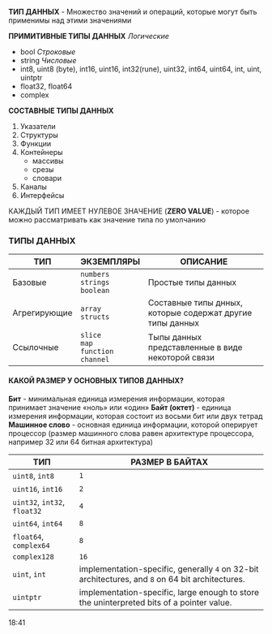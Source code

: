 **ТИП ДАННЫХ** - Множество значений и операций, которые могут быть применимы над этими значениями

**ПРИМИТИВНЫЕ ТИПЫ ДАННЫХ**
*Логические*
- bool
*Строковые*
- string
*Числовые*
- int8, uint8 (byte), int16, uint16, int32(rune), uint32, int64, uint64, int, uint, uintptr
- float32, float64
- complex

**СОСТАВНЫЕ ТИПЫ ДАННЫХ**
1.	Указатели
2.	Структуры
3.	Функции
4.	Контейнеры
	- массивы
	- срезы
	- словари
5.	Каналы
6. Интерфейсы

КАЖДЫЙ ТИП ИМЕЕТ НУЛЕВОЕ ЗНАЧЕНИЕ (**ZERO VALUE**) - которое можно рассматривать как значение типа по умолчанию

### ТИПЫ ДАННЫХ

| ТИП          | ЭКЗЕМПЛЯРЫ                                  | ОПИСАНИЕ                                                  |
| ------------ | ------------------------------------------- | --------------------------------------------------------- |
| Базовые      | `numbers`<br>`strings`<br>`boolean`         | Простые типы данных                                       |
| Агрегирующие | `array`<br>`structs`                        | Составные типы днных, которые содержат другие типы данных |
| Ссылочные    | `slice`<br>`map`<br>`function`<br>`channel` | Тыпы данных представленные в виде некоторой связи         |

#### КАКОЙ РАЗМЕР У ОСНОВНЫХ ТИПОВ ДАННЫХ?

**Бит** - минимальная единица измерения информации, которая принимает значение «ноль» или «один»
**Байт (октет)** - единица измерения информации, которая состоит из восьми бит или двух тетрад
**Машинное слово** - основная единица информации, которой оперирует процессор (размер машинного слова равен архитектуре процессора, например 32 или 64 битная архитектура)

| ТИП                          | РАЗМЕР В БАЙТАХ                                                                                  |
| ---------------------------- | ------------------------------------------------------------------------------------------------ |
| `uint8`, `int8`              | `1`                                                                                              |
| `uint16`, `int16`            | `2`                                                                                              |
| `uint32`, `int32`, `float32` | `4`                                                                                              |
| `uint64`, `int64`            | `8`                                                                                              |
| `float64`, `complex64`       | `8`                                                                                              |
| `complex128`                 | `16`                                                                                             |
| `uint`, `int`                | implementation-specific, generally `4` on 32-bit architectures, and `8` on 64 bit architectures. |
| `uintptr`                    | implementation-specific, large enough to store the uninterpreted bits of a pointer value.        |
18:41














